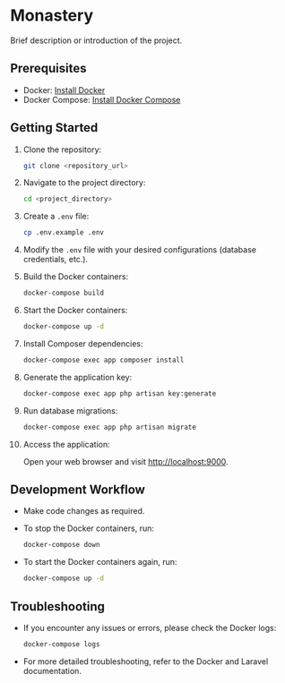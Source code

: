 # Monastery

Brief description or introduction of the project.

## Prerequisites

- Docker: [Install Docker](https://docs.docker.com/get-docker/)
- Docker Compose: [Install Docker Compose](https://docs.docker.com/compose/install/)

## Getting Started

1. Clone the repository:

   ```bash
   git clone <repository_url>
   ```

2. Navigate to the project directory:

   ```bash
   cd <project_directory>
   ```

3. Create a `.env` file:

   ```bash
   cp .env.example .env
   ```

4. Modify the `.env` file with your desired configurations (database credentials, etc.).

5. Build the Docker containers:

   ```bash
   docker-compose build
   ```

6. Start the Docker containers:

   ```bash
   docker-compose up -d
   ```

7. Install Composer dependencies:

   ```bash
   docker-compose exec app composer install
   ```

8. Generate the application key:

   ```bash
   docker-compose exec app php artisan key:generate
   ```

9. Run database migrations:

   ```bash
   docker-compose exec app php artisan migrate
   ```

10. Access the application:

    Open your web browser and visit [http://localhost:9000](http://localhost:9000).

## Development Workflow

- Make code changes as required.
- To stop the Docker containers, run:

  ```bash
  docker-compose down
  ```

- To start the Docker containers again, run:

  ```bash
  docker-compose up -d
  ```

## Troubleshooting

- If you encounter any issues or errors, please check the Docker logs:

  ```bash
  docker-compose logs
  ```

- For more detailed troubleshooting, refer to the Docker and Laravel documentation.
